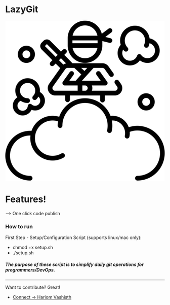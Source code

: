 # LazyGit
[![setup-lazygit](logo.svg)](setup-lazygit)

#  Features!

--> One click code publish

### How to run

First Step - Setup/Configuration Script (supports linux/mac only):

* chmod +x setup.sh
* ./setup.sh

##### The purpose of these script is to simplify daily git operations for programmers/DevOps. 

----
Want to contribute? Great!
 - [Connect ->  Hariom Vashisth](mailto:hariom.devops@gmail.com)